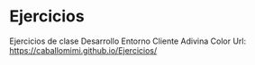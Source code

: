 # Ejercicios
Ejercicios de clase Desarrollo Entorno Cliente 
Adivina Color 
Url: https://caballomimi.github.io/Ejercicios/
